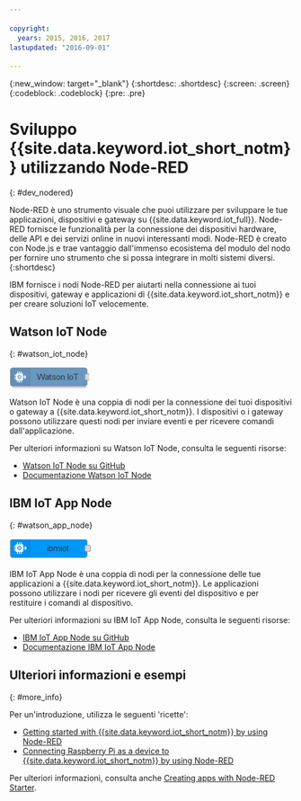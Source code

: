 ```yaml
---

copyright:
  years: 2015, 2016, 2017
lastupdated: "2016-09-01"

---
```


{:new_window: target="_blank"}
{:shortdesc: .shortdesc}
{:screen: .screen}
{:codeblock: .codeblock}
{:pre: .pre}

# Sviluppo {{site.data.keyword.iot_short_notm}} utilizzando Node-RED
{: #dev_nodered}

Node-RED è uno strumento visuale che puoi utilizzare per sviluppare le tue applicazioni, dispositivi e gateway su {{site.data.keyword.iot_full}}. Node-RED fornisce le funzionalità per la connessione dei dispositivi hardware, delle API e dei servizi online in nuovi interessanti modi. Node-RED è creato con Node.js e trae vantaggio dall'immenso ecosistema del modulo del nodo per fornire uno strumento che si possa integrare in molti sistemi diversi.
{:shortdesc}

IBM fornisce i nodi Node-RED per aiutarti nella connessione ai tuoi dispositivi, gateway e applicazioni di {{site.data.keyword.iot_short_notm}} e per creare soluzioni IoT velocemente.


## Watson IoT Node   
{: #watson_iot_node}  

![Immagine Watson IoT Node](../images/node-red-watson.png "Immagine Watson IoT node")


Watson IoT Node è una coppia di nodi per la connessione dei tuoi dispositivi o gateway a {{site.data.keyword.iot_short_notm}}. I dispositivi o i gateway possono utilizzare questi nodi per inviare eventi e per ricevere comandi dall'applicazione.

Per ulteriori informazioni su Watson IoT Node, consulta le seguenti risorse:

- [Watson IoT Node su GitHub](https://github.com/ibm-watson-iot/iot-nodered/tree/master/node-red-contrib-ibm-watson-iot)
- [Documentazione Watson IoT Node](https://www.npmjs.com/package/node-red-contrib-ibm-watson-iot)


## IBM IoT App Node  
{: #watson_app_node}  


![Immagine IBM IoT App Node](../images/node-red-ibmiot.png "Immagine IBM IoT App node")

IBM IoT App Node è una coppia di nodi per la connessione delle tue applicazioni a {{site.data.keyword.iot_short_notm}}. Le applicazioni possono utilizzare i nodi per ricevere gli eventi del dispositivo e per restituire i comandi al dispositivo.

Per ulteriori informazioni su IBM IoT App Node, consulta le seguenti risorse:

- [IBM IoT App Node su GitHub](https://github.com/ibm-watson-iot/iot-nodered/tree/master/node-red-contrib-scx-ibmiotapp)
- [Documentazione IBM IoT App Node](http://flows.nodered.org/node/node-red-contrib-scx-ibmiotapp)


## Ulteriori informazioni e esempi   
{: #more_info}


Per un'introduzione, utilizza le seguenti 'ricette':
- [Getting started with {{site.data.keyword.iot_short_notm}} by using Node-RED](https://developer.ibm.com/recipes/tutorials/getting-started-with-watson-iot-platform-using-node-red/)
- [Connecting Raspberry Pi as a device to {{site.data.keyword.iot_short_notm}} by using Node-RED](https://developer.ibm.com/recipes/tutorials/deploy-watson-iot-node-on-raspberry-pi/)

Per ulteriori informazioni, consulta anche [Creating apps with Node-RED Starter](https://console.ng.bluemix.net/docs/starters/Node-RED/nodered.html#nodered).
